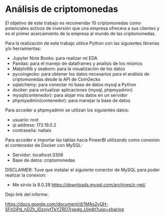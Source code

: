 # Análisis de criptomonedas

El objetivo de este trabajo es recomendar 10 criptomonedas como potenciales activos de inversión que una empresa ofrecera a sus clientes y es el primer acercamiento de la empresa al mundo de las criptomonedas. 

Para la realización de este trabajo utilice Python con las siguientes librerias y/o herramientas:

* Jupyter Note Books: para realizar mi EDA
* Pandas: para el manejo de dataframes y analisis de los mismos
* Matplotlib y seaborn: para la visualización de los datos
* pycoingecko: para obtener los datos necesarios para el análisis de criptomonedas desde la API de CoinGecko
* sqlalchemy: para conectar mi base de datos mysql a Python
* docker: para virtualizar aplicaciones (mysql, phpmyadmin)
* mysql(contenedor): para alojar mis datos en un servidor
* phpmyadmin(contenedor): para manejar la base de datos
  
Para acceder a phpmyadmin se utilizan los siguientes datos:

* usuario: root
* ip address: 172.19.0.2
* contraseña: naitais

Para acceder e importar las tablas hacia PowerBI utilizando como conexion el contenedor de Docker con MySQL:

* Servidor: localhost:3306
* Base de datos: criptomonedas

DISCLAIMER: Tuve que instalar el siguiente conector de MySQL para poder realizar la conexion:
* Me sirvio la 8.0.28
https://downloads.mysql.com/archives/c-net/

Dejo link del informe:

https://docs.google.com/document/d/1MAs2yQH-5Fit2iPd_nDZh_lDzxjvtTkYZRD7rsedg_U/edit?usp=sharing

